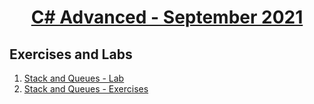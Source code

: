 # <a href="https://softuni.bg/trainings/3483/csharp-advanced-september-2021/internal"><p align="center"> C# Advanced - September 2021<p>
</a>



## Exercises and Labs


1. <a href="https://github.com/kace123/Software-University--SoftUni-/tree/main/C%23%20Programming/C%23%20Advanced/C%23%20Advanced%20-%20Exercises/Stack%20and%20Queues%20-%20Lab" Lab> Stack and Queues - Lab </a>
2. <a href="https://github.com/kace123/Software-University--SoftUni-/tree/main/C%23%20Programming/C%23%20Advanced/C%23%20Advanced%20-%20Exercises/Stack%20and%20Queues%20-%20Exercises"> Stack and Queues - Exercises </a>

